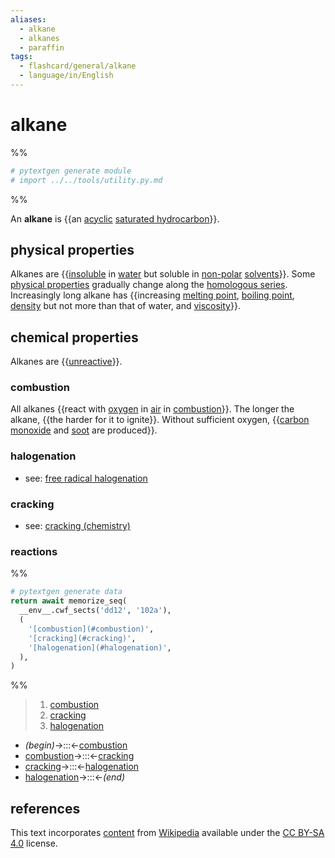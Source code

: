 ```yaml
---
aliases:
  - alkane
  - alkanes
  - paraffin
tags:
  - flashcard/general/alkane
  - language/in/English
---
```


# alkane

%%

```Python
# pytextgen generate module
# import ../../tools/utility.py.md
```

%%

An __alkane__ is {{an [acyclic](open-chain%20compound.md) [saturated hydrocarbon](saturated%20hydrocarbon.md)}}. <!--SR:!2025-05-12,584,310-->

## physical properties

Alkanes are {{[insoluble](solubility.md) in [water](water.md) but soluble in [non-polar](chemical%20polarity.md) [solvents](solvent.md)}}. Some [physical properties](physical%20property.md) gradually change along the [homologous series](homologous%20series.md). Increasingly long alkane has {{increasing [melting point](melting%20point.md), [boiling point](boiling%20point.md), [density](density.md) but not more than that of water, and [viscosity](viscosity.md)}}. <!--SR:!2024-06-21,222,230!2025-02-17,444,270-->

## chemical properties

Alkanes are {{[unreactive](reactivity%20(chemistry).md)}}. <!--SR:!2024-10-28,203,230-->

### combustion

All alkanes {{react with [oxygen](oxygen.md) in [air](air.md) in [combustion](combustion.md)}}. The longer the alkane, {{the harder for it to ignite}}. Without sufficient oxygen, {{[carbon monoxide](carbon%20monoxide.md) and [soot](soot.md) are produced}}. <!--SR:!2024-06-29,296,270!2025-07-14,576,310!2025-05-04,576,310-->

### halogenation

- see: [free radical halogenation](free-radical%20halogenation.md)

### cracking

- see: [cracking (chemistry)](cracking%20(chemistry).md)

### reactions

%%

```Python
# pytextgen generate data
return await memorize_seq(
  __env__.cwf_sects('dd12', '102a'),
  (
    '[combustion](#combustion)',
    '[cracking](#cracking)',
    '[halogenation](#halogenation)',
  ),
)
```

%%

<!--pytextgen generate section="dd12"--><!-- The following content is generated at 2024-03-07T10:21:21.092666+08:00. Any edits will be overridden! -->

> 1. [combustion](#combustion)
> 2. [cracking](#cracking)
> 3. [halogenation](#halogenation)

<!--/pytextgen-->

<!--pytextgen generate section="102a"--><!-- The following content is generated at 2024-01-04T20:17:51.259818+08:00. Any edits will be overridden! -->

- _(begin)_→:::←[combustion](#combustion) <!--SR:!2025-04-21,556,357!2025-06-02,586,357-->
- [combustion](#combustion)→:::←[cracking](#cracking) <!--SR:!2024-12-31,247,258!2024-05-21,319,338-->
- [cracking](#cracking)→:::←[halogenation](#halogenation) <!--SR:!2024-07-16,120,298!2027-02-06,1015,338-->
- [halogenation](#halogenation)→:::←_(end)_ <!--SR:!2026-01-22,721,318!2024-10-07,318,298-->

<!--/pytextgen-->

## references

This text incorporates [content](https://en.wikipedia.org/wiki/alkane) from [Wikipedia](Wikipedia.md) available under the [CC BY-SA 4.0](https://creativecommons.org/licenses/by-sa/4.0/) license.
